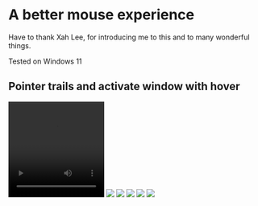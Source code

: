 # A better mouse experience

Have to thank Xah Lee, for introducing me to this and to many wonderful things.

Tested on Windows 11

## Pointer trails and activate window with hover

<video width="190" height="190" controls>
<source src="trail.webm">
</video>

<img src=1.avif>
<img src=2.avif>
<img src=3.avif>
<img src=4.avif>
<img src=5.avif>
